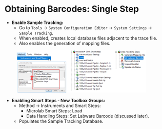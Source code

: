 # Obtaining Barcodes: Single Step

* **Enable Sample Tracking:**
  * Go to `Tools` → `System Configuration Editor` → `System Settings` → `Sample Tracking`.
  * When enabled, creates local database files adjacent to the trace file.
  * Also enables the generation of mapping files.

<figure><img src="../../.gitbook/assets/image (862).png" alt=""><figcaption></figcaption></figure>

* **Enabling Smart Steps - New Toolbox Groups:**
  * Method → Instruments and Smart Steps:
    * Microlab Smart Steps: Load
    * Data Handling Steps: Set Labware Barcode (discussed later).
  * Populates the Sample Tracking Database.
